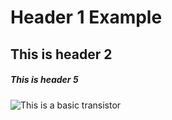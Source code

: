 # Header 1 Example
## This is header 2
##### This is header 5

![This is a basic transistor](https://github.com/KTDreal/lab2-intro-markdown/assets/144488732/dd661db9-bbc7-4bbc-85f8-f59322ee0f82)
